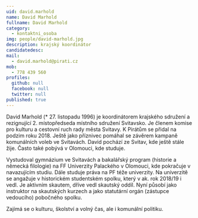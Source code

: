 ```yaml
---
uid: david.marhold
name: David Marhold
fullname: David Marhold
category:
  - kontaktni_osoba
img: people/david-marhold.jpg
description: krajský koordinátor
candidatedesc:
mail:
  - david.marhold@pirati.cz
mob:
  - 778 439 560
profiles:
  github: null
  facebook: null
  twitter: null
published: true
---
```

David Marhold (* 27. listopadu 1996) je koordinátorem krajského sdružení a
rezignující 2. místopředseda místního sdružení Svitavsko. Je členem komise pro
kulturu a cestovní ruch rady města Svitavy. K Pirátům se přidal na podzim roku
2018. Ještě jako příznivec pomáhal se závěrem kampaně komunálních voleb ve
Svitavách. David pochází ze Svitav, kde ještě stále žije. Často také pobývá v
Olomouci, kde studuje.

Vystudoval gymnázium ve Svitavách a bakalářský program (historie a německá
filologie) na FF Univerzity Palackého v Olomouci, kde pokračuje v navazujícím
studiu. Dále studuje práva na PF téže univerzity. Na univerzitě se angažuje v
historickém studentském spolku, který v ak. rok 2018/19 i vedl. Je aktivním
skautem, dříve vedl skautský oddíl. Nyní působí jako instruktor na skautských
kurzech a jako statutární orgán (zástupce vedoucího) pobočného spolku.

Zajímá se o kulturu, školství a volný čas, ale i komunální politiku.
